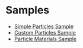 # Samples

<div class="doc-incomplete"/>

- [Simple Particles Sample](simple-particles.md)
- [Custom Particles Sample](custom-particles.md)
- [Particle Materials Sample](particle-material.md)